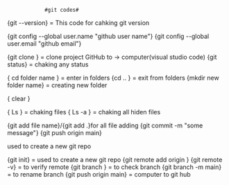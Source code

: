                 #git codes# 
{git --version} = This code for  cahking git version

<!-- *(git configer codes) -->
{git config --global user.name "github user name"}
{git config --global user.email "github email"}

<!-- *clone & status -->
{git clone <some link>} = clone project GitHub to -> computer(visual studio code)
{git status} = chaking any status 

<!-- * chaning folder  -->
{ cd folder name } = enter in  folders
{cd .. } =  exit from folders
{mkdir new folder name} = creating new folder

<!-- *clear terminal -->
{ clear }

<!-- *list of files  -->
{ Ls } = chaking files 
{ Ls -a } = chaking all hiden files  

<!-- *add & commit = computer to git hub -->
{git add file name}/{git add .}for all file adding
{git commit  -m "some message"}
{git push origin main}

<!-- *init Command* -->used  to create a new git repo
{git init}  =  used  to create a new git repo
{git remote add origin <link new repository>}
{git remote -v} = to verify remote
{git branch } = to check branch 
{git branch -m main} = to rename branch 
{git push origin main} = computer to git hub

